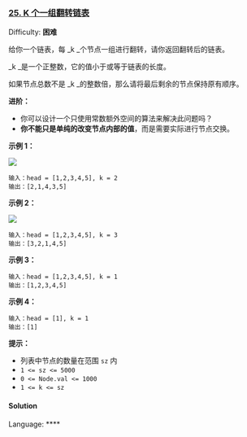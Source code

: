 ### [25\. K 个一组翻转链表](https://leetcode-cn.com/problems/reverse-nodes-in-k-group/)

Difficulty: **困难**


给你一个链表，每 _k _个节点一组进行翻转，请你返回翻转后的链表。

_k _是一个正整数，它的值小于或等于链表的长度。

如果节点总数不是 _k _的整数倍，那么请将最后剩余的节点保持原有顺序。

**进阶：**

*   你可以设计一个只使用常数额外空间的算法来解决此问题吗？
*   **你不能只是单纯的改变节点内部的值**，而是需要实际进行节点交换。

**示例 1：**

![](https://assets.leetcode.com/uploads/2020/10/03/reverse_ex1.jpg)

```
输入：head = [1,2,3,4,5], k = 2
输出：[2,1,4,3,5]
```

**示例 2：**

![](https://assets.leetcode.com/uploads/2020/10/03/reverse_ex2.jpg)

```
输入：head = [1,2,3,4,5], k = 3
输出：[3,2,1,4,5]
```

**示例 3：**

```
输入：head = [1,2,3,4,5], k = 1
输出：[1,2,3,4,5]
```

**示例 4：**

```
输入：head = [1], k = 1
输出：[1]
```

**提示：**

*   列表中节点的数量在范围 `sz` 内
*   `1 <= sz <= 5000`
*   `0 <= Node.val <= 1000`
*   `1 <= k <= sz`


#### Solution

Language: ****

```
​
```